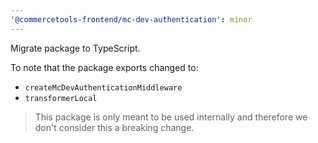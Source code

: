 ```yaml
---
'@commercetools-frontend/mc-dev-authentication': minor
---
```


Migrate package to TypeScript.

To note that the package exports changed to:

- `createMcDevAuthenticationMiddleware`
- `transformerLocal`

> This package is only meant to be used internally and therefore we don't consider this a breaking change.
